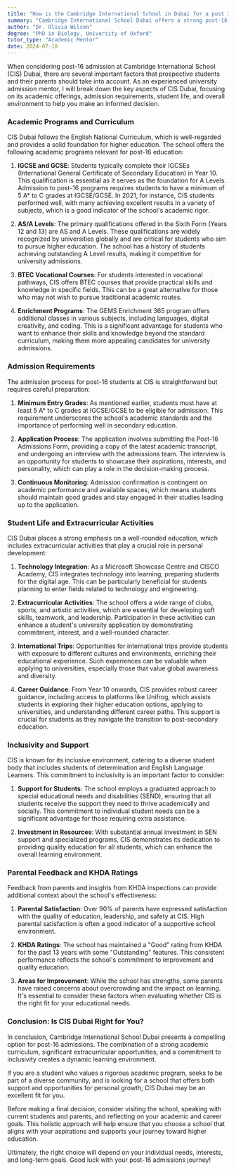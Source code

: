 ```yaml
---
title: "How is the Cambridge International School in Dubai for a post 16 admission?"
summary: "Cambridge International School Dubai offers a strong post-16 program with an English National Curriculum, focusing on IGCSE and GCSE qualifications."
author: "Dr. Olivia Wilson"
degree: "PhD in Biology, University of Oxford"
tutor_type: "Academic Mentor"
date: 2024-07-10
---
```


When considering post-16 admission at Cambridge International School (CIS) Dubai, there are several important factors that prospective students and their parents should take into account. As an experienced university admission mentor, I will break down the key aspects of CIS Dubai, focusing on its academic offerings, admission requirements, student life, and overall environment to help you make an informed decision.

### Academic Programs and Curriculum

CIS Dubai follows the English National Curriculum, which is well-regarded and provides a solid foundation for higher education. The school offers the following academic programs relevant for post-16 education:

1. **IGCSE and GCSE**: Students typically complete their IGCSEs (International General Certificate of Secondary Education) in Year 10. This qualification is essential as it serves as the foundation for A Levels. Admission to post-16 programs requires students to have a minimum of 5 A* to C grades at IGCSE/GCSE. In 2021, for instance, CIS students performed well, with many achieving excellent results in a variety of subjects, which is a good indicator of the school's academic rigor.

2. **AS/A Levels**: The primary qualifications offered in the Sixth Form (Years 12 and 13) are AS and A Levels. These qualifications are widely recognized by universities globally and are critical for students who aim to pursue higher education. The school has a history of students achieving outstanding A Level results, making it competitive for university admissions.

3. **BTEC Vocational Courses**: For students interested in vocational pathways, CIS offers BTEC courses that provide practical skills and knowledge in specific fields. This can be a great alternative for those who may not wish to pursue traditional academic routes.

4. **Enrichment Programs**: The GEMS Enrichment 365 program offers additional classes in various subjects, including languages, digital creativity, and coding. This is a significant advantage for students who want to enhance their skills and knowledge beyond the standard curriculum, making them more appealing candidates for university admissions.

### Admission Requirements

The admission process for post-16 students at CIS is straightforward but requires careful preparation:

1. **Minimum Entry Grades**: As mentioned earlier, students must have at least 5 A* to C grades at IGCSE/GCSE to be eligible for admission. This requirement underscores the school's academic standards and the importance of performing well in secondary education.

2. **Application Process**: The application involves submitting the Post-16 Admissions Form, providing a copy of the latest academic transcript, and undergoing an interview with the admissions team. The interview is an opportunity for students to showcase their aspirations, interests, and personality, which can play a role in the decision-making process.

3. **Continuous Monitoring**: Admission confirmation is contingent on academic performance and available spaces, which means students should maintain good grades and stay engaged in their studies leading up to the application.

### Student Life and Extracurricular Activities

CIS Dubai places a strong emphasis on a well-rounded education, which includes extracurricular activities that play a crucial role in personal development:

1. **Technology Integration**: As a Microsoft Showcase Centre and CISCO Academy, CIS integrates technology into learning, preparing students for the digital age. This can be particularly beneficial for students planning to enter fields related to technology and engineering.

2. **Extracurricular Activities**: The school offers a wide range of clubs, sports, and artistic activities, which are essential for developing soft skills, teamwork, and leadership. Participation in these activities can enhance a student's university application by demonstrating commitment, interest, and a well-rounded character.

3. **International Trips**: Opportunities for international trips provide students with exposure to different cultures and environments, enriching their educational experience. Such experiences can be valuable when applying to universities, especially those that value global awareness and diversity.

4. **Career Guidance**: From Year 10 onwards, CIS provides robust career guidance, including access to platforms like Unifrog, which assists students in exploring their higher education options, applying to universities, and understanding different career paths. This support is crucial for students as they navigate the transition to post-secondary education.

### Inclusivity and Support

CIS is known for its inclusive environment, catering to a diverse student body that includes students of determination and English Language Learners. This commitment to inclusivity is an important factor to consider:

1. **Support for Students**: The school employs a graduated approach to special educational needs and disabilities (SEND), ensuring that all students receive the support they need to thrive academically and socially. This commitment to individual student needs can be a significant advantage for those requiring extra assistance.

2. **Investment in Resources**: With substantial annual investment in SEN support and specialized programs, CIS demonstrates its dedication to providing quality education for all students, which can enhance the overall learning environment.

### Parental Feedback and KHDA Ratings

Feedback from parents and insights from KHDA inspections can provide additional context about the school's effectiveness:

1. **Parental Satisfaction**: Over 90% of parents have expressed satisfaction with the quality of education, leadership, and safety at CIS. High parental satisfaction is often a good indicator of a supportive school environment.

2. **KHDA Ratings**: The school has maintained a "Good" rating from KHDA for the past 13 years with some "Outstanding" features. This consistent performance reflects the school's commitment to improvement and quality education.

3. **Areas for Improvement**: While the school has strengths, some parents have raised concerns about overcrowding and the impact on learning. It's essential to consider these factors when evaluating whether CIS is the right fit for your educational needs.

### Conclusion: Is CIS Dubai Right for You?

In conclusion, Cambridge International School Dubai presents a compelling option for post-16 admissions. The combination of a strong academic curriculum, significant extracurricular opportunities, and a commitment to inclusivity creates a dynamic learning environment.

If you are a student who values a rigorous academic program, seeks to be part of a diverse community, and is looking for a school that offers both support and opportunities for personal growth, CIS Dubai may be an excellent fit for you. 

Before making a final decision, consider visiting the school, speaking with current students and parents, and reflecting on your academic and career goals. This holistic approach will help ensure that you choose a school that aligns with your aspirations and supports your journey toward higher education. 

Ultimately, the right choice will depend on your individual needs, interests, and long-term goals. Good luck with your post-16 admissions journey!
    